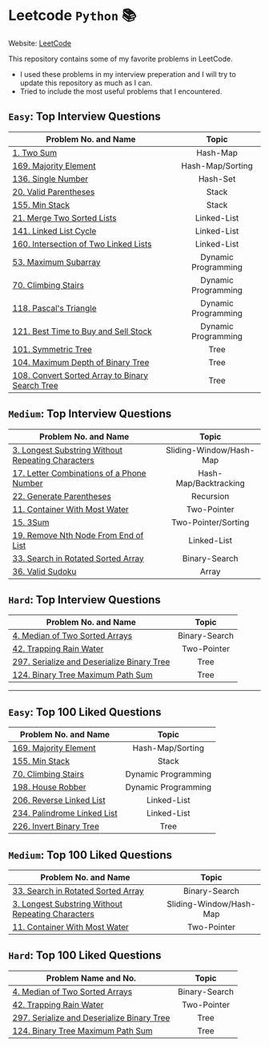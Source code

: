 # Leetcode `Python` :books:

Website: [LeetCode](https://www.google.com "LeetCode's Homepage")

This repository contains some of my favorite problems in LeetCode. 
* I used these problems in my interview preperation and I will try to update this repository as much as I can. 
* Tried to include the most useful problems that I encountered.

##  `Easy`: Top Interview Questions

| Problem No. and Name     | Topic         |  
| ------------- |:-------------:|  
| [1. Two Sum](../master/Top_Interview_Questions/1.py)     | Hash-Map |  
| [169. Majority Element](../master/Top_Interview_Questions/169.py)     | Hash-Map/Sorting | 
| [136. Single Number](../master/Top_Interview_Questions/136.py)     | Hash-Set |
| [20. Valid Parentheses](../master/Top_Interview_Questions/20.py)     | Stack |  
| [155. Min Stack](../master/Top_Interview_Questions/155.py)     | Stack | 
| [21. Merge Two Sorted Lists](../master/Top_Interview_Questions/21.py)     | Linked-List |  
| [141. Linked List Cycle](../master/Top_Interview_Questions/141.py)     | Linked-List | 
| [160. Intersection of Two Linked Lists](../master/Top_Interview_Questions/160.py)    | Linked-List |  
| [53. Maximum Subarray](../master/Top_Interview_Questions/53.py)     | Dynamic Programming |  
| [70. Climbing Stairs](../master/Top_Interview_Questions/70.py)     | Dynamic Programming |   
| [118. Pascal's Triangle](../master/Top_Interview_Questions/118.py)     | Dynamic Programming |
| [121. Best Time to Buy and Sell Stock](../master/Top_Interview_Questions/121.py)     | Dynamic Programming |
| [101. Symmetric Tree](../master/Top_Interview_Questions/101.py)     | Tree |  
| [104. Maximum Depth of Binary Tree](../master/Top_Interview_Questions/104.py)     | Tree |   
| [108. Convert Sorted Array to Binary Search Tree](../master/Top_Interview_Questions/108.py)     | Tree |


##  `Medium`: Top Interview Questions

| Problem No. and Name      | Topic          |  
| ------------- |:-------------:|  
| [3. Longest Substring Without Repeating Characters](../master/Top_100_Liked_Questions/3.py)     | Sliding-Window/Hash-Map |  
| [17. Letter Combinations of a Phone Number](../master/Top_Interview_Questions/17.py)     | Hash-Map/Backtracking | 
| [22. Generate Parentheses](../master/Top_Interview_Questions/22.py)     | Recursion | 
| [11. Container With Most Water](../master/Top_100_Liked_Questions/11.py)     | Two-Pointer |   
| [15. 3Sum](../master/Top_Interview_Questions/15.py)     | Two-Pointer/Sorting |  
| [19. Remove Nth Node From End of List](../master/Top_Interview_Questions/19.py)     | Linked-List | 
| [33. Search in Rotated Sorted Array](../master/Top_100_Liked_Questions/33.py)     | Binary-Search |  
| [36. Valid Sudoku](../master/Top_Interview_Questions/36.py)     | Array | 


##  `Hard`: Top Interview Questions

| Problem No. and Name      | Topic         |  
| ------------- |:-------------:|  
| [4. Median of Two Sorted Arrays](../master/Top_Interview_Questions/4.py)      | Binary-Search | 
| [42. Trapping Rain Water](../master/Top_Interview_Questions/42.py)     | Two-Pointer |  
| [297. Serialize and Deserialize Binary Tree](../master/Top_Interview_Questions/297.py)     | Tree |  
| [124. Binary Tree Maximum Path Sum](../master/Top_Interview_Questions/124.py)     | Tree |   


------- 


##  `Easy`: Top 100 Liked Questions

| Problem No. and Name      | Topic         |  
| ------------- |:-------------:|  
| [169. Majority Element](../master/Top_Interview_Questions/169.py)     | Hash-Map/Sorting |  
| [155. Min Stack](../master/Top_Interview_Questions/155.py)     | Stack | 
| [70. Climbing Stairs](../master/Top_Interview_Questions/70.py)     | Dynamic Programming |  
| [198. House Robber](../master/Top_100_Liked_Questions/198.py)     | Dynamic Programming |  
| [206. Reverse Linked List](../master/Top_100_Liked_Questions/206.py)     | Linked-List | 
| [234. Palindrome Linked List](../master/Top_100_Liked_Questions/236.py)     | Linked-List |  
| [226. Invert Binary Tree](../master/Top_100_Liked_Questions/226.py)     | Tree |  



##  `Medium`: Top 100 Liked Questions

| Problem No. and Name      | Topic         |  
| ------------- |:-------------:|  
| [33. Search in Rotated Sorted Array](../master/Top_100_Liked_Questions/33.py)     | Binary-Search |  
| [3. Longest Substring Without Repeating Characters](../master/Top_100_Liked_Questions/3.py)     | Sliding-Window/Hash-Map |   
| [11. Container With Most Water](../master/Top_100_Liked_Questions/11.py)     | Two-Pointer |  

##  `Hard`: Top 100 Liked Questions

| Problem Name and No.      | Topic         |  
| ------------- |:-------------:|  
| [4. Median of Two Sorted Arrays](../master/Top_Interview_Questions/4.py)      | Binary-Search | 
| [42. Trapping Rain Water](../master/Top_Interview_Questions/42.py)     | Two-Pointer |  
| [297. Serialize and Deserialize Binary Tree](../master/Top_Interview_Questions/297.py)     | Tree |  
| [124. Binary Tree Maximum Path Sum](../master/Top_Interview_Questions/124.py)     | Tree |   


